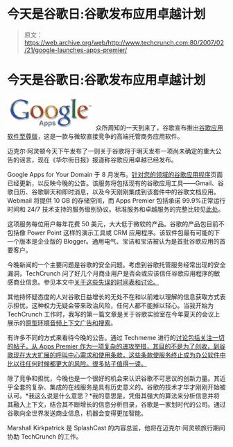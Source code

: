 # 今天是谷歌日:谷歌发布应用卓越计划

> 原文：<https://web.archive.org/web/http://www.techcrunch.com:80/2007/02/21/google-launches-apps-premier/>

# 今天是谷歌日:谷歌发布应用卓越计划

[![](img/71f739babf81481687099d903161f6c8.png)](https://web.archive.org/web/20220626080557/https://www.google.com/a/) 众所周知的一天到来了，谷歌宣布推出[谷歌应用软件至尊版](https://web.archive.org/web/20220626080557/https://www.google.com/a/)，这是一款与微软直接竞争的高端托管商务应用软件。

迈克尔·阿灵顿今天下午发布了一则关于谷歌将于明天发布一项尚未确定的重大公告的谣言，现在《华尔街日报》报道称谷歌应用卓越已经发布。

Google Apps for Your Domain 于 8 月发布。[针对您的领域的谷歌应用程序](https://web.archive.org/web/20220626080557/https://www.google.com/a/)页面已经更新，以反映今晚的公告。该服务将包括现有的谷歌应用工具——Gmail、谷歌日历、谷歌聊天和即时消息，以及今天刚刚集成到该套件中的谷歌文档应用。Webmail 将提供 10 GB 的存储空间，而 Apps Premier 包括承诺 99.9%正常运行时间和 24/7 技术支持的服务级别协议。标准服务和卓越服务的完整比较见[此处](https://web.archive.org/web/20220626080557/http://www.google.com/a/help/intl/en/admins/editions.html)。

这项服务每位用户每年花费 50 美元，大大低于微软的产品。谷歌的产品包目前不包括像 Power Point 这样的演示工具或 CRM 应用程序。该软件包最有可能的下一个版本是企业版的 Blogger。通用电气、宝洁和宝洁被认为是首批谷歌应用的首要客户。

今晚新闻的一个主要问题是谷歌的安全问题。考虑到谷歌托管服务经常出现的安全漏洞，TechCrunch 问了好几个月商业用户是否会或应该信任谷歌应用程序的敏感商业信息。参见本文中[关于这些失误的时间表和讨论。](https://web.archive.org/web/20220626080557/http://www.beta.techcrunch.com/2006/10/18/google-security-mishaps-and-user-trust/)

其他持怀疑态度的人对谷歌日益增长的无处不在和以前难以理解的信息获取方式表示担忧。这种权力无疑会带来政治风险，任何人都不能掉以轻心。当我开始为 TechCrunch 工作时，我写的第一篇文章是关于谷歌实验室在今年夏天的会议上展示的[原型环境音频上下文广告和搜索](https://web.archive.org/web/20220626080557/http://www.beta.techcrunch.com/2006/06/08/google-research-prototypes-ambient-audio-contextual-content/)。

有许多不同的方式来看待今晚的公告。通过 Techmeme 进行的[讨论包括关注一切的帖子，从 Apps Premier 作为一项复杂的进攻举措，其目的不是为了创收，到谷歌现在大大扩展的呼叫中心需求和使用条款，这些条款使服务终止成为办公软件中比以往任何时候都更大的风险。很多帖子值得一读。](https://web.archive.org/web/20220626080557/http://www.techmeme.com/070222/p9#a070222p9)

除了竞争和担忧，今晚也是一个很好的机会来认识谷歌不可思议的创新力量。其近乎全套的复杂、集成的在线服务是具有历史意义的。谷歌的技术才华才刚刚开始被认可。*我这么说是什么意思？*我的意思是，凭借其强大的算法来分析信息并将其融入上下文，结合其不断增长的信息分析目录，谷歌是一家划时代的公司。通过谷歌向全世界发送商业信息，机器会变得更加智能。

Marshall Kirkpatrick 是 SplashCast 的内容总监，他将在迈克尔·阿灵顿旅行期间协助 TechCrunch 的工作。